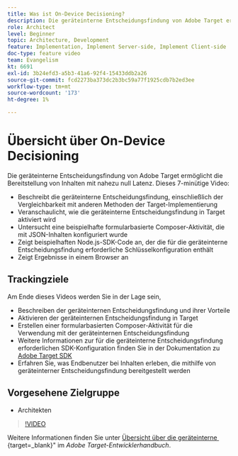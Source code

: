 ```yaml
---
title: Was ist On-Device Decisioning?
description: Die geräteinterne Entscheidungsfindung von Adobe Target ermöglicht die Bereitstellung von Inhalten mit nahezu null Latenz. In diesem Video erfahren Sie mehr über die geräteinterne Entscheidungsfindung und die Aktivierung.
role: Architect
level: Beginner
topic: Architecture, Development
feature: Implementation, Implement Server-side, Implement Client-side
doc-type: feature video
team: Evangelism
kt: 6691
exl-id: 3b24efd3-a5b3-41a6-92f4-15433ddb2a26
source-git-commit: fcd2273ba373dc2b3bc59a77f1925cdb7b2ed3ee
workflow-type: tm+mt
source-wordcount: '173'
ht-degree: 1%

---
```


# Übersicht über On-Device Decisioning

Die geräteinterne Entscheidungsfindung von Adobe Target ermöglicht die Bereitstellung von Inhalten mit nahezu null Latenz. Dieses 7-minütige Video:

* Beschreibt die geräteinterne Entscheidungsfindung, einschließlich der Vergleichbarkeit mit anderen Methoden der Target-Implementierung
* Veranschaulicht, wie die geräteinterne Entscheidungsfindung in Target aktiviert wird
* Untersucht eine beispielhafte formularbasierte Composer-Aktivität, die mit JSON-Inhalten konfiguriert wurde
* Zeigt beispielhaften Node.js-SDK-Code an, der die für die geräteinterne Entscheidungsfindung erforderliche Schlüsselkonfiguration enthält
* Zeigt Ergebnisse in einem Browser an

## Trackingziele

Am Ende dieses Videos werden Sie in der Lage sein,

* Beschreiben der geräteinternen Entscheidungsfindung und ihrer Vorteile
* Aktivieren der geräteinternen Entscheidungsfindung in Target
* Erstellen einer formularbasierten Composer-Aktivität für die Verwendung mit der geräteinternen Entscheidungsfindung
* Weitere Informationen zur für die geräteinterne Entscheidungsfindung erforderlichen SDK-Konfiguration finden Sie in der Dokumentation zu [Adobe Target SDK](https://experienceleague.adobe.com/de/docs/target-dev/developer/server-side/on-device-decisioning/overview)
* Erfahren Sie, was Endbenutzer bei Inhalten erleben, die mithilfe von geräteinterner Entscheidungsfindung bereitgestellt werden

## Vorgesehene Zielgruppe

* Architekten

>[!VIDEO](https://video.tv.adobe.com/v/329032/?quality=12)

Weitere Informationen finden Sie unter [Übersicht über die geräteinterne &#x200B;](https://experienceleague.adobe.com/docs/target-dev/developer/server-side/on-device-decisioning/overview.html?lang=de){target=_blank}&quot; im *Adobe Target-Entwicklerhandbuch*.
